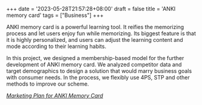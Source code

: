 +++
date = '2023-05-28T21:57:28+08:00'
draft = false
title = 'ANKI memory card'
tags = ["Business"]
+++

ANKI memory card is a powerful learning tool. It reifies the memorizing process and let users enjoy fun while memorizing. Its biggest feature is that it is highly personalized, and users can adjust the learning content and mode according to their learning habits.

In this project, we designed a membership-based model for the further development of ANKI memory card. We analyzed competitor data and target demographics to design a solution that would marry business goals with consumer needs. In the process, we flexibly use 4PS, STP and other methods to improve our scheme.

*[Marketing Plan for ANKI Memory Card](https://drive.google.com/drive/folders/1Vk4JnT7RWuohJI0DvbazgBsaCWFOu5Sg?usp=sharing)*